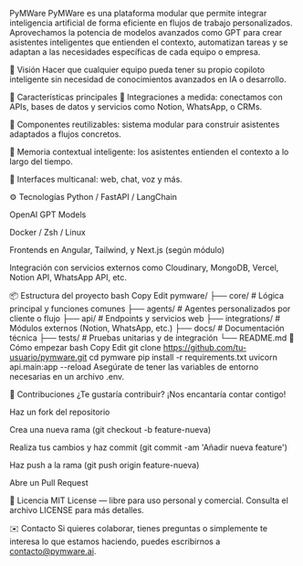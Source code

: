 PyMWare
PyMWare es una plataforma modular que permite integrar inteligencia artificial de forma eficiente en flujos de trabajo personalizados. Aprovechamos la potencia de modelos avanzados como GPT para crear asistentes inteligentes que entienden el contexto, automatizan tareas y se adaptan a las necesidades específicas de cada equipo o empresa.

🚀 Visión
Hacer que cualquier equipo pueda tener su propio copiloto inteligente sin necesidad de conocimientos avanzados en IA o desarrollo.

🧠 Características principales
🔌 Integraciones a medida: conectamos con APIs, bases de datos y servicios como Notion, WhatsApp, o CRMs.

🧩 Componentes reutilizables: sistema modular para construir asistentes adaptados a flujos concretos.

🧠 Memoria contextual inteligente: los asistentes entienden el contexto a lo largo del tiempo.

📡 Interfaces multicanal: web, chat, voz y más.

⚙️ Tecnologías
Python / FastAPI / LangChain

OpenAI GPT Models

Docker / Zsh / Linux

Frontends en Angular, Tailwind, y Next.js (según módulo)

Integración con servicios externos como Cloudinary, MongoDB, Vercel, Notion API, WhatsApp API, etc.

📦 Estructura del proyecto
bash
Copy
Edit
pymware/
├── core/              # Lógica principal y funciones comunes
├── agents/            # Agentes personalizados por cliente o flujo
├── api/               # Endpoints y servicios web
├── integrations/      # Módulos externos (Notion, WhatsApp, etc.)
├── docs/              # Documentación técnica
├── tests/             # Pruebas unitarias y de integración
└── README.md
🚀 Cómo empezar
bash
Copy
Edit
git clone https://github.com/tu-usuario/pymware.git
cd pymware
pip install -r requirements.txt
uvicorn api.main:app --reload
Asegúrate de tener las variables de entorno necesarias en un archivo .env.

🤝 Contribuciones
¿Te gustaría contribuir? ¡Nos encantaría contar contigo!

Haz un fork del repositorio

Crea una nueva rama (git checkout -b feature-nueva)

Realiza tus cambios y haz commit (git commit -am 'Añadir nueva feature')

Haz push a la rama (git push origin feature-nueva)

Abre un Pull Request

📄 Licencia
MIT License — libre para uso personal y comercial. Consulta el archivo LICENSE para más detalles.

✉️ Contacto
Si quieres colaborar, tienes preguntas o simplemente te interesa lo que estamos haciendo, puedes escribirnos a contacto@pymware.ai.

